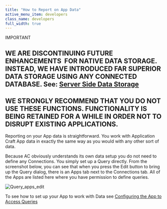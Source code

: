 ```yaml
---
title: "How to Report on App Data"
active_menu_item: developers
class_name: developers
full_width: true
---
```



IMPORTANT

## WE ARE DISCONTINUING FUTURE ENHANCEMENTS  FOR NATIVE DATA STORAGE. INSTEAD, WE HAVE INTRODUCED FAR SUPERIOR DATA STORAGE USING ANY CONNECTED DATABASE. See: [Server Side Data Storage](../../../../data-storage/server-side-data-storage/index.htm)

## WE STRONGLY RECOMMEND THAT YOU DO NOT USE THESE FUNCTIONS. FUNCTIONALITY IS BEING RETAINED FOR A WHILE IN ORDER NOT TO DISRUPT EXISTING APPLICATIONS.

Reporting on your App data is straightforward. You work with Application Craft App data in exactly the same way as you would with any other sort of data.

Because AC obviously understands its own data setup you do not need to define any Connections. You simply set up a Query directly. From the screenshot below, you can see that when you press the Edit button to bring up the Query dialog, there is an Apps tab next to the Connections tab. All of the Apps are listed here where you have permission to define queries.

![Query\_apps\_edit](/img/docs/query_apps_edit.zoom50.png)

To see how to set up your App to work with Data see [Configuring the App to Access Queries](../../data-integration,-reporting-dashboards/data-section-properties/configuring-the-app-to-access-.htm)
